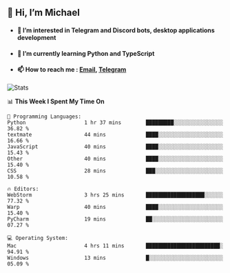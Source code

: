 ## 👋 Hi, I’m Michael
- #### 👀 I’m interested in Telegram and Discord bots, desktop applications development
- #### 🌱 I’m currently learning Python and TypeScript
- #### 📫 How to reach me : [Email](mailto:misha@kurapov.ru), [Telegram](https://t.me/mkurapov)

![Stats](https://github-readme-stats.vercel.app/api?username=krpff&show_icons=true&theme=github_dark&hide_border=true&hide=issues&count_private=true&layout=compact)


<!--START_SECTION:waka-->
📊 **This Week I Spent My Time On** 

```text
💬 Programming Languages: 
Python                   1 hr 37 mins        █████████░░░░░░░░░░░░░░░░   36.82 % 
textmate                 44 mins             ████░░░░░░░░░░░░░░░░░░░░░   16.66 % 
JavaScript               40 mins             ████░░░░░░░░░░░░░░░░░░░░░   15.43 % 
Other                    40 mins             ████░░░░░░░░░░░░░░░░░░░░░   15.40 % 
CSS                      28 mins             ███░░░░░░░░░░░░░░░░░░░░░░   10.58 % 

🔥 Editors: 
WebStorm                 3 hrs 25 mins       ███████████████████░░░░░░   77.32 % 
Warp                     40 mins             ████░░░░░░░░░░░░░░░░░░░░░   15.40 % 
PyCharm                  19 mins             ██░░░░░░░░░░░░░░░░░░░░░░░   07.27 % 

💻 Operating System: 
Mac                      4 hrs 11 mins       ████████████████████████░   94.91 % 
Windows                  13 mins             █░░░░░░░░░░░░░░░░░░░░░░░░   05.09 % 
```


<!--END_SECTION:waka-->
